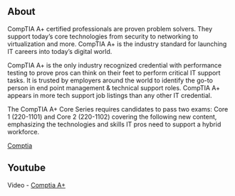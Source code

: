 ## About 
CompTIA A+ certified professionals are proven problem solvers. They support today’s core technologies from security to networking to virtualization and more. CompTIA A+ is the industry standard for launching IT careers into today’s digital world.

CompTIA A+ is the only industry recognized credential with performance testing to prove pros can think on their feet to perform critical IT support tasks. It is trusted by employers around the world to identify the go-to person in end point management & technical support roles. CompTIA A+ appears in more tech support job listings than any other IT credential.

The CompTIA A+ Core Series requires candidates to pass two exams: Core 1 (220-1101) and Core 2 (220-1102) covering the following new content, emphasizing the technologies and skills IT pros need to support a hybrid workforce.

[Comptia](https://www.comptia.org/certifications/a)

## Youtube

Video - [Comptia A+](https://www.youtube.com/watch?v=1CZXXNKAY5o)
